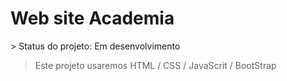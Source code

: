 <h1>Web site Academia</h1>
> Status do projeto: Em desenvolvimento

> Este projeto usaremos HTML / CSS / JavaScrit / BootStrap 

```

```
